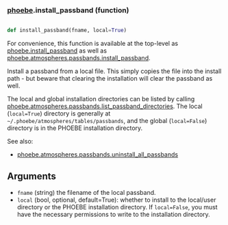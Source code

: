 ### [phoebe](phoebe.md).install_passband (function)


```py

def install_passband(fname, local=True)

```



For convenience, this function is available at the top-level as
[phoebe.install_passband](phoebe.install_passband.md) as well as
[phoebe.atmospheres.passbands.install_passband](phoebe.atmospheres.passbands.install_passband.md).

Install a passband from a local file.  This simply copies the file into the
install path - but beware that clearing the installation will clear the
passband as well.

The local and global installation directories can be listed by calling
[phoebe.atmospheres.passbands.list_passband_directories](phoebe.atmospheres.passbands.list_passband_directories.md).  The local
(`local=True`) directory is generally at
`~/.phoebe/atmospheres/tables/passbands`, and the global (`local=False`)
directory is in the PHOEBE installation directory.

See also:
* [phoebe.atmospheres.passbands.uninstall_all_passbands](phoebe.atmospheres.passbands.uninstall_all_passbands.md)

Arguments
----------
* `fname` (string) the filename of the local passband.
* `local` (bool, optional, default=True): whether to install to the local/user
    directory or the PHOEBE installation directory.  If `local=False`, you
    must have the necessary permissions to write to the installation
    directory.

